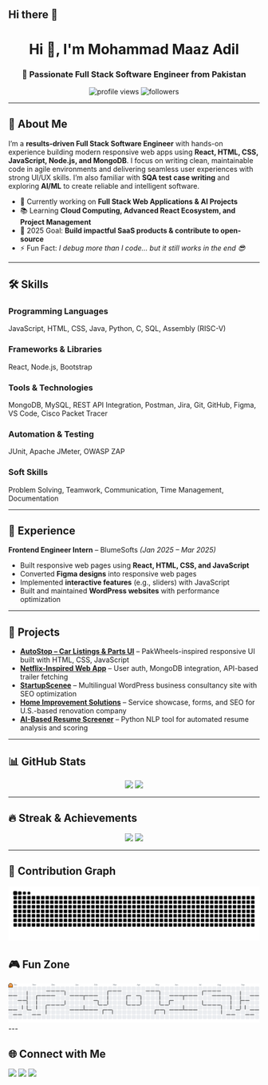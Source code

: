 ## Hi there 👋

<!--
**mohammad-maaz-adil/mohammad-maaz-adil** is a ✨ _special_ ✨ repository because its `README.md` (this file) appears on your GitHub profile.

Here are some ideas to get you started:

- 🔭 I’m currently working on ...
- 🌱 I’m currently learning ...
- 👯 I’m looking to collaborate on ...
- 🤔 I’m looking for help with ...
- 💬 Ask me about ...
- 📫 How to reach me: ...
- 😄 Pronouns: ...
- ⚡ Fun fact: ...
-->
<h1 align="center">Hi 👋, I'm Mohammad Maaz Adil</h1>
<h3 align="center">🚀 Passionate Full Stack Software Engineer from Pakistan</h3>

<p align="center">
  <img src="https://komarev.com/ghpvc/?username=mohammad-maaz-adil&label=Profile%20Views&color=0e75b6&style=flat" alt="profile views" />
  <img src="https://img.shields.io/github/followers/mohammad-maaz-adil?label=Followers&style=social" alt="followers" />
</p>

---

## 💫 About Me
I’m a **results-driven Full Stack Software Engineer** with hands-on experience building modern responsive web apps using **React, HTML, CSS, JavaScript, Node.js, and MongoDB**. I focus on writing clean, maintainable code in agile environments and delivering seamless user experiences with strong UI/UX skills. I’m also familiar with **SQA test case writing** and exploring **AI/ML** to create reliable and intelligent software.

- 🔭 Currently working on **Full Stack Web Applications & AI Projects**  
- 📚 Learning **Cloud Computing, Advanced React Ecosystem, and Project Management**  
- 🎯 2025 Goal: **Build impactful SaaS products & contribute to open-source**  
- ⚡ Fun Fact: *I debug more than I code… but it still works in the end 😎*  

---

## 🛠 Skills

### Programming Languages
JavaScript, HTML, CSS, Java, Python, C, SQL, Assembly (RISC-V)  

### Frameworks & Libraries
React, Node.js, Bootstrap  

### Tools & Technologies
MongoDB, MySQL, REST API Integration, Postman, Jira, Git, GitHub, Figma, VS Code, Cisco Packet Tracer  

### Automation & Testing
JUnit, Apache JMeter, OWASP ZAP  

### Soft Skills
Problem Solving, Teamwork, Communication, Time Management, Documentation  

---

## 💼 Experience
**Frontend Engineer Intern** – BlumeSofts *(Jan 2025 – Mar 2025)*  
- Built responsive web pages using **React, HTML, CSS, and JavaScript**  
- Converted **Figma designs** into responsive web pages  
- Implemented **interactive features** (e.g., sliders) with JavaScript  
- Built and maintained **WordPress websites** with performance optimization  

---

## 🚀 Projects
- **[AutoStop – Car Listings & Parts UI](https://autostop-pakwheels.netlify.app/)** – PakWheels-inspired responsive UI built with HTML, CSS, JavaScript  
- **[Netflix-Inspired Web App](https://github.com/mohammad-maaz-adil/Netflix-Clone-with-trailer)** – User auth, MongoDB integration, API-based trailer fetching  
- **[StartupScenee](https://startupscenee.com/)** – Multilingual WordPress business consultancy site with SEO optimization  
- **[Home Improvement Solutions](https://atozhomeimprovementsolutions.com/)** – Service showcase, forms, and SEO for U.S.-based renovation company  
- **[AI-Based Resume Screener](https://github.com/mohammad-maaz-adil/AI-Resume-Screener)** – Python NLP tool for automated resume analysis and scoring  

---

## 📊 GitHub Stats
<div align="center">
  <img src="https://github-readme-stats.vercel.app/api?username=mohammad-maaz-adil&show_icons=true&theme=dracula" height="160" />
  <img src="https://github-readme-stats.vercel.app/api/top-langs?username=mohammad-maaz-adil&layout=compact&theme=dracula" height="160" />
</div>

---

## 🔥 Streak & Achievements
<div align="center">
  <img src="https://streak-stats.demolab.com?user=mohammad-maaz-adil&theme=dracula&hide_border=false" height="150" />
  <img src="https://github-profile-trophy.vercel.app/?username=mohammad-maaz-adil&theme=dracula&no-bg=true&row=1&column=6" height="150" />
</div>

---

## 🐍 Contribution Graph
<div align="center">
  <img src="https://raw.githubusercontent.com/mohammad-maaz-adil/mohammad-maaz-adil/output/snake.svg" alt="Snake animation" />
</div>

## 🎮 Fun Zone
<div align="center">
  <img src="https://github.com/mohammad-maaz-adil/mohammad-maaz-adil/blob/output/pacman-contribution-graph.svg" alt="Pacman animation" />
</div>
---

## 🌐 Connect with Me
<p align="left">
<a href="https://www.linkedin.com/in/mohammad-maaz-adil" target="_blank"><img src="https://skillicons.dev/icons?i=linkedin" height="40" /></a>
<a href="mailto:maazadil123@gmail.com" target="_blank"><img src="https://skillicons.dev/icons?i=gmail" height="40" /></a>
<a href="https://github.com/mohammad-maaz-adil" target="_blank"><img src="https://skillicons.dev/icons?i=github" height="40" /></a>
</p>
